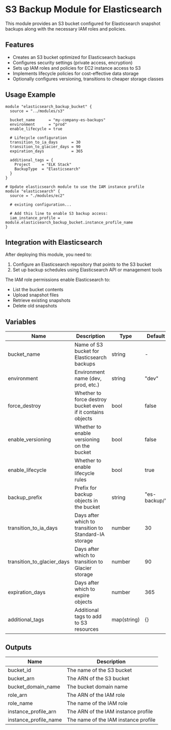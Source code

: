 # S3 Backup Module for Elasticsearch

This module provides an S3 bucket configured for Elasticsearch snapshot backups along with the necessary IAM roles and policies.

## Features

- Creates an S3 bucket optimized for Elasticsearch backups
- Configures security settings (private access, encryption)
- Sets up IAM roles and policies for EC2 instance access to S3
- Implements lifecycle policies for cost-effective data storage
- Optionally configures versioning, transitions to cheaper storage classes

## Usage Example

```hcl
module "elasticsearch_backup_bucket" {
  source = "../modules/s3"
  
  bucket_name      = "my-company-es-backups"
  environment      = "prod"
  enable_lifecycle = true
  
  # Lifecycle configuration
  transition_to_ia_days      = 30
  transition_to_glacier_days = 90
  expiration_days            = 365
  
  additional_tags = {
    Project     = "ELK Stack"
    BackupType  = "Elasticsearch"
  }
}

# Update elasticsearch module to use the IAM instance profile
module "elasticsearch" {
  source = "./modules/ec2"
  
  # existing configuration...
  
  # Add this line to enable S3 backup access:
  iam_instance_profile = module.elasticsearch_backup_bucket.instance_profile_name
}
```

## Integration with Elasticsearch

After deploying this module, you need to:

1. Configure an Elasticsearch repository that points to the S3 bucket
2. Set up backup schedules using Elasticsearch API or management tools

The IAM role permissions enable Elasticsearch to:
- List the bucket contents
- Upload snapshot files
- Retrieve existing snapshots
- Delete old snapshots

## Variables

| Name | Description | Type | Default | Required |
|------|-------------|------|---------|:--------:|
| bucket_name | Name of S3 bucket for Elasticsearch backups | string | - | yes |
| environment | Environment name (dev, prod, etc.) | string | "dev" | no |
| force_destroy | Whether to force destroy bucket even if it contains objects | bool | false | no |
| enable_versioning | Whether to enable versioning on the bucket | bool | false | no |
| enable_lifecycle | Whether to enable lifecycle rules | bool | true | no |
| backup_prefix | Prefix for backup objects in the bucket | string | "es-backup/" | no |
| transition_to_ia_days | Days after which to transition to Standard-IA storage | number | 30 | no |
| transition_to_glacier_days | Days after which to transition to Glacier storage | number | 90 | no |
| expiration_days | Days after which to expire objects | number | 365 | no |
| additional_tags | Additional tags to add to S3 resources | map(string) | {} | no |

## Outputs

| Name | Description |
|------|-------------|
| bucket_id | The name of the S3 bucket |
| bucket_arn | The ARN of the S3 bucket |
| bucket_domain_name | The bucket domain name |
| role_arn | The ARN of the IAM role |
| role_name | The name of the IAM role |
| instance_profile_arn | The ARN of the IAM instance profile |
| instance_profile_name | The name of the IAM instance profile |
